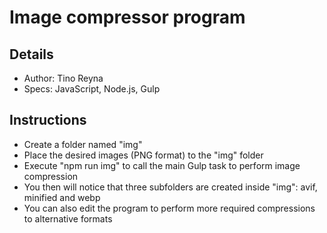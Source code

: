 # Image compressor program

## Details
* Author: Tino Reyna
* Specs: JavaScript, Node.js, Gulp

## Instructions
* Create a folder named "img"
* Place the desired images (PNG format) to the "img" folder
* Execute "npm run img" to call the main Gulp task to perform image compression
* You then will notice that three subfolders are created inside "img": avif, minified and webp
* You can also edit the program to perform more required compressions to alternative formats
